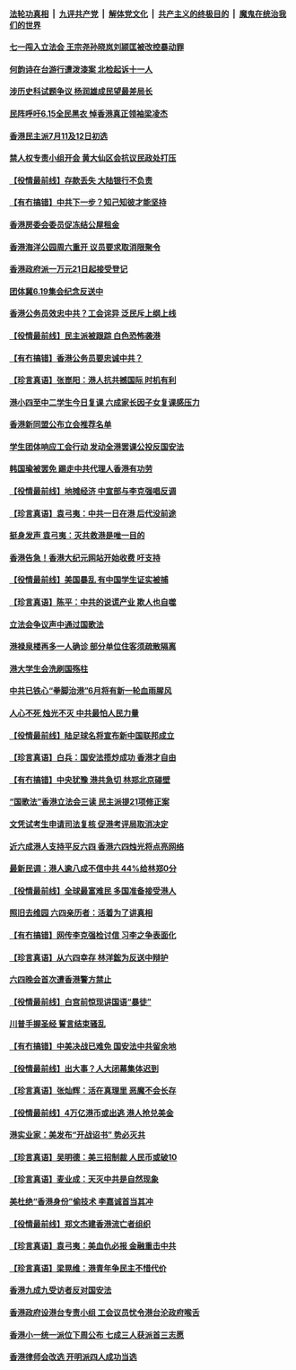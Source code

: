 

####  [法轮功真相](../../../../basic/blob/master/README.md?t=06101731) &nbsp;|&nbsp; [九评共产党](../../../../9ping.md/blob/master/README.md?t=06101731) &nbsp;|&nbsp; [解体党文化](../../../../jtdwh.md/blob/master/README.md?t=06101731)  &nbsp;|&nbsp; [共产主义的终极目的](../../../../gczydzjmd.md/blob/master/README.md?t=06101731) &nbsp;|&nbsp; [魔鬼在统治我们的世界](../../../../mgztzwmdsj.md/blob/master/README.md?t=06101731) 

#### [七一闯入立法会 王宗尧孙晓岚刘颕匡被改控暴动罪](../pages/nsc415/n12175004.md?t=06101731) 

#### [何韵诗在台游行遭泼漆案 北检起诉十一人](../pages/nsc415/n12174967.md?t=06101731) 

#### [涉历史科试题争议 杨润雄成民望最差局长](../pages/nsc415/n12174649.md?t=06101731) 

#### [民阵呼吁6.15全民黑衣 悼香港真正领袖梁凌杰](../pages/nsc415/n12174545.md?t=06101731) 

#### [香港民主派7月11及12日初选](../pages/nsc415/n12174168.md?t=06101731) 

#### [禁人权专责小组开会 黄大仙区会抗议民政处打压](../pages/nsc415/n12174135.md?t=06101731) 

#### [【役情最前线】存款丢失 大陆银行不负责](../pages/nsc415/n12173630.md?t=06101731) 

#### [【有冇搞错】中共下一步？知己知彼才能坚持](../pages/nsc415/n12173404.md?t=06101731) 

#### [香港房委会委员促冻结公屋租金](../pages/nsc415/n12171761.md?t=06101731) 

#### [香港海洋公园周六重开 议员要求取消限聚令](../pages/nsc415/n12171731.md?t=06101731) 

#### [香港政府派一万元21日起接受登记](../pages/nsc415/n12171716.md?t=06101731) 

#### [团体冀6.19集会纪念反送中](../pages/nsc415/n12171676.md?t=06101731) 

#### [香港公务员效忠中共？工会诧异 泛民斥上纲上线](../pages/nsc415/n12171469.md?t=06101731) 

#### [【役情最前线】民主派被跟踪 白色恐怖袭港](../pages/nsc415/n12171253.md?t=06101731) 

#### [【有冇搞错】香港公务员要忠诚中共？](../pages/nsc415/n12170935.md?t=06101731) 

#### [【珍言真语】张崑阳：港人抗共撼国际 时机有利](../pages/nsc415/n12170506.md?t=06101731) 

#### [港小四至中二学生今日复课 六成家长因子女复课感压力](../pages/nsc415/n12169966.md?t=06101731) 

#### [香港新同盟公布立会推荐名单](../pages/nsc415/n12169161.md?t=06101731) 

#### [学生团体响应工会行动 发动全港罢课公投反国安法](../pages/nsc415/n12169127.md?t=06101731) 

#### [韩国瑜被罢免 踢走中共代理人香港有功劳](../pages/nsc415/n12169047.md?t=06101731) 

#### [【役情最前线】地摊经济 中宣部与李克强唱反调](../pages/nsc415/n12168872.md?t=06101731) 

#### [【珍言真语】袁弓夷：中共一日在港 后代没前途](../pages/nsc415/n12166924.md?t=06101731) 

#### [挺身发声 袁弓夷：灭共救港是唯一目的](../pages/nsc415/n12166844.md?t=06101731) 

#### [香港告急！香港大纪元网站开始收费 吁支持](../pages/nsc415/n12166705.md?t=06101731) 

#### [【役情最前线】美国暴乱 有中国学生证实被捕](../pages/nsc415/n12164772.md?t=06101731) 

#### [【珍言真语】陈平：中共的说谎产业 欺人也自噬](../pages/nsc415/n12164007.md?t=06101731) 

#### [立法会争议声中通过国歌法](../pages/nsc415/n12162797.md?t=06101731) 

#### [港禄泉楼再多一人确诊 部分单位住客须疏散隔离](../pages/nsc415/n12162773.md?t=06101731) 

#### [港大学生会洗刷国殇柱](../pages/nsc415/n12162698.md?t=06101731) 

#### [中共已铁心“拳脚治港”6月将有新一轮血雨腥风](../pages/nsc415/n12162703.md?t=06101731) 

#### [人心不死 烛光不灭 中共最怕人民力量](../pages/nsc415/n12162423.md?t=06101731) 

#### [【役情最前线】陆足球名将宣布新中国联邦成立](../pages/nsc415/n12162286.md?t=06101731) 

#### [【珍言真语】白兵：国安法揽炒成功 香港才自由](../pages/nsc415/n12161050.md?t=06101731) 

#### [【有冇搞错】中央犹豫 港共急切 林郑北京碰壁](../pages/nsc415/n12161924.md?t=06101731) 

#### [“国歌法”香港立法会三读 民主派提21项修正案](../pages/nsc415/n12159593.md?t=06101731) 

#### [文凭试考生申请司法复核 促港考评局取消决定](../pages/nsc415/n12159515.md?t=06101731) 

#### [近六成港人支持平反六四 香港六四烛光将点亮网络](../pages/nsc415/n12159360.md?t=06101731) 

#### [最新民调：港人逾八成不信中共 44%给林郑0分](../pages/nsc415/n12159317.md?t=06101731) 

#### [【役情最前线】全球最富难民 多国准备接受港人](../pages/nsc415/n12159253.md?t=06101731) 

#### [照旧去维园 六四亲历者：活着为了讲真相](../pages/nsc415/n12159127.md?t=06101731) 

#### [【有冇搞错】网传李克强检讨信 习李之争表面化](../pages/nsc415/n12158883.md?t=06101731) 

#### [【珍言真语】从六四幸存 林洋鋐为反送中辩护](../pages/nsc415/n12158285.md?t=06101731) 

#### [六四晚会首次遭香港警方禁止](../pages/nsc415/n12156653.md?t=06101731) 

#### [【役情最前线】白宫前惊现讲国语“暴徒”](../pages/nsc415/n12156240.md?t=06101731) 

#### [川普手握圣经 誓言结束骚乱](../pages/nsc415/n12156521.md?t=06101731) 

#### [【有冇搞错】中美决战已难免 国安法中共留余地](../pages/nsc415/n12156164.md?t=06101731) 

#### [【役情最前线】出大事？人大闭幕集体迟到](../pages/nsc415/n12153536.md?t=06101731) 

#### [【珍言真语】张灿辉：活在真理里 恶魔不会长存](../pages/nsc415/n12152776.md?t=06101731) 

#### [【役情最前线】4万亿港币或出逃 港人抢兑美金](../pages/nsc415/n12150721.md?t=06101731) 

#### [港实业家：美发布“开战诏书” 势必灭共](../pages/nsc415/n12150873.md?t=06101731) 

#### [【珍言真语】吴明德：美三招制裁 人民币或破10](../pages/nsc415/n12150285.md?t=06101731) 

#### [【珍言真语】麦业成：天灭中共是自然现象](../pages/nsc415/n12149003.md?t=06101731) 

#### [美杜绝“香港身份”偷技术 李嘉诚首当其冲](../pages/nsc415/n12148885.md?t=06101731) 

#### [【役情最前线】郑文杰建香港流亡者组织](../pages/nsc415/n12147426.md?t=06101731) 

#### [【珍言真语】袁弓夷：美血仇必报 金融重击中共](../pages/nsc415/n12146522.md?t=06101731) 

#### [【珍言真语】梁晃维：港青年争民主不惜代价](../pages/nsc415/n12144945.md?t=06101731) 

#### [香港九成九受访者反对国安法](../pages/nsc415/n12145036.md?t=06101731) 

#### [香港政府设港台专责小组 工会议员忧令港台沦政府喉舌](../pages/nsc415/n12145015.md?t=06101731) 

#### [香港小一统一派位下周公布 七成三人获派首三志愿](../pages/nsc415/n12144994.md?t=06101731) 

#### [香港律师会改选 开明派四人成功当选](../pages/nsc415/n12144976.md?t=06101731) 

